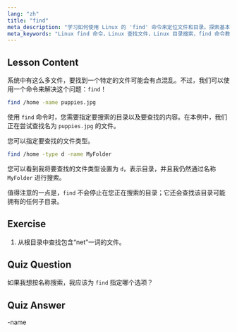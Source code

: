 ```yaml
---
lang: "zh"
title: "find"
meta_description: "学习如何使用 Linux 的 'find' 命令来定位文件和目录。探索基本的搜索选项并提高您的 Linux 文件管理技能。"
meta_keywords: "Linux find 命令，Linux 查找文件，Linux 目录搜索，find 命令教程，Linux 文件管理，Linux 初学者，Linux 指南"
---
```


## Lesson Content

系统中有这么多文件，要找到一个特定的文件可能会有点混乱。不过，我们可以使用一个命令来解决这个问题：`find`！

```bash
find /home -name puppies.jpg
```

使用 `find` 命令时，您需要指定要搜索的目录以及要查找的内容。在本例中，我们正在尝试查找名为 `puppies.jpg` 的文件。

您可以指定要查找的文件类型。

```bash
find /home -type d -name MyFolder
```

您可以看到我将要查找的文件类型设置为 `d`，表示目录，并且我仍然通过名称 `MyFolder` 进行搜索。

值得注意的一点是，`find` 不会停止在您正在搜索的目录；它还会查找该目录可能拥有的任何子目录。

## Exercise

1. 从根目录中查找包含“net”一词的文件。

## Quiz Question

如果我想按名称搜索，我应该为 `find` 指定哪个选项？

## Quiz Answer

-name
